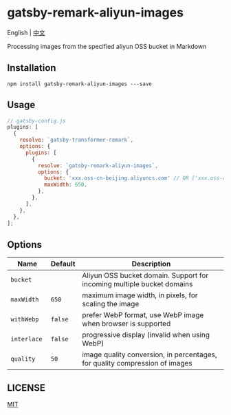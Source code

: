 # gatsby-remark-aliyun-images

English | [中文](./README_zh.md)

Processing images from the specified aliyun OSS bucket in Markdown

## Installation

````
npm install gatsby-remark-aliyun-images ---save
````

## Usage

```javascript
// gatsby-config.js
plugins: [
  {
    resolve: `gatsby-transformer-remark`,
    options: {
      plugins: [
        {
          resolve: `gatsby-remark-aliyun-images`,
          options: {
            bucket: 'xxx.oss-cn-beijing.aliyuncs.com' // OR ['xxx.oss-cn-beijing.aliyuncs.com']
            maxWidth: 650,
          },
        },
      ],
    },
  },
];
```

## Options

| Name                   | Default | Description                                                                                                                                                                                                                                                                                                                                                                       |
| ---------------------- | ------- | ---------------------------------------------------------------------------------------------------------------------------------------------------------------------------------------------------------------------------------------------------------------------------------------------------------------------------------------------------------------------------------  |
| `bucket`               |         |  Aliyun OSS bucket domain. Support for incoming multiple bucket domains                                                                                                                                                                                                                                                                                                      |
| `maxWidth`             | `650`   | maximum image width, in pixels, for scaling the image                                                                                                                                                                                                                                                                                                       |
| `withWebp `            | `false` | prefer WebP format, use WebP image when browser is supported                                                                                                   |
| `interlace `           | `false` | progressive display (invalid when using WebP)                                                                                                                                                                                                                                                                   |
| `quality `             | `50`    | image quality conversion, in percentages, for quality compression of images                                                                                                                                                                                                                                                                                                |

## LICENSE

[MIT](https://github.com/Raincal/gatsby-yuque/tree/master/packages/gatsby-remark-yuque-images/LICENSE)

